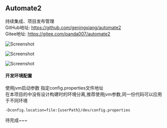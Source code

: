 ## Automate2
持续集成、项目发布管理  
GitHub地址: https://github.com/geningxiang/automate2  
Gitee地址: https://gitee.com/panda007/automate2

![Screenshot](http://automate.ink:8080/resources/images/1.png)

![Screenshot](http://automate.ink:8080/resources/images/2.png)

![Screenshot](http://automate.ink:8080/resources/images/3.png)

#### 开发环境配置
 使用jvm启动参数 指定config.properties文件地址  
 在本项目的中没有设计构建时的环境分离,推荐使用jvm参数,同一份代码可以应用于不同环境
~~~~
-Dconfig.location=file:{userPath}/dev/config.properties
~~~~

待完成~~~  
